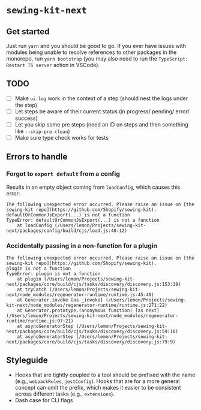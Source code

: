 # `sewing-kit-next`

## Get started

Just run `yarn` and you should be good to go. If you ever have issues with modules being unable to resolve references to other packages in the monorepo, run `yarn bootstrap` (you may also need to run the `TypeScript: Restart TS server` action in VSCode).

## TODO

- [ ] Make `ui.log` work in the context of a step (should nest the logs under the step)
- [ ] Let steps be aware of their current status (in progress/ pending/ error/ success)
- [ ] Let you skip some pre steps (need an ID on steps and then something like `--skip-pre clean`)
- [ ] Make sure type check works for tests

## Errors to handle

### Forgot to `export default` from a config

Results in an empty object coming from `loadConfig`, which causes this error:

```
The following unexpected error occurred. Please raise an issue on [the sewing-kit repo](https://github.com/Shopify/sewing-kit).
defaultOrCommonJsExport(...) is not a function
TypeError: defaultOrCommonJsExport(...) is not a function
    at loadConfig (/Users/lemon/Projects/sewing-kit-next/packages/config/build/cjs/load.js:48:12)
```

### Accidentally passing in a non-function for a plugin

```
The following unexpected error occurred. Please raise an issue on [the sewing-kit repo](https://github.com/Shopify/sewing-kit).
plugin is not a function
TypeError: plugin is not a function
    at plugin (/Users/lemon/Projects/sewing-kit-next/packages/core/build/cjs/tasks/discovery/discovery.js:153:19)
    at tryCatch (/Users/lemon/Projects/sewing-kit-next/node_modules/regenerator-runtime/runtime.js:45:40)
    at Generator.invoke [as _invoke] (/Users/lemon/Projects/sewing-kit-next/node_modules/regenerator-runtime/runtime.js:271:22)
    at Generator.prototype.(anonymous function) [as next] (/Users/lemon/Projects/sewing-kit-next/node_modules/regenerator-runtime/runtime.js:97:21)
    at asyncGeneratorStep (/Users/lemon/Projects/sewing-kit-next/packages/core/build/cjs/tasks/discovery/discovery.js:59:16)
    at asyncGeneratorStep (/Users/lemon/Projects/sewing-kit-next/packages/core/build/cjs/tasks/discovery/discovery.js:79:9)
```

## Styleguide

- Hooks that are tightly coupled to a tool should be prefixed with the name (e.g., `webpackRules`, `jestConfig`). Hooks that are for a more general concept can omit the prefix, which makes it easier to be consistent across different tasks (e.g., `extensions`).
- Dash case for CLI flags
